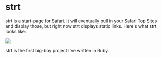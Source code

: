 # strt #

strt is a start-page for Safari. It will eventually pull in your Safari Top Sites and display those, but right now strt displays static links. Here's what strt looks like:

![](http://d.pr/i/6amJ+)

strt is the first big-boy project I've written in Ruby.